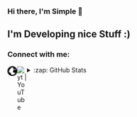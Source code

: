 ### Hi there, I'm Simple 👋

## I'm Developing nice Stuff :)

### Connect with me:

[<img align="left" alt="dc" width="22px" src="https://raw.githubusercontent.com/iconic/open-iconic/master/svg/globe.svg" />][discord]
[<img align="left" alt="yt | YouTube" width="22px" src="https://cdn.jsdelivr.net/npm/simple-icons@v3/icons/youtube.svg" />][youtube]


<details>
  <summary>:zap: GitHub Stats</summary>

  <img align="left" alt="Simple's GitHub Stats" src="https://github-readme-stats.vercel.app/api?username=MrSimpleJS&show_icons=true&theme=radical" />

</details>

</br>


[discord]: https://discord.gg/YSbXEdA6Y8
[youtube]: https://youtube.com/MrSimple0
